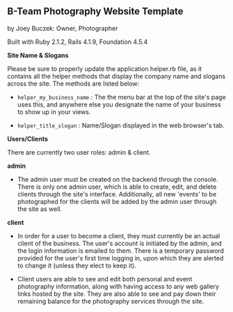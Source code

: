 ## B-Team Photography Website Template
by Joey Buczek: Owner, Photographer

Built with Ruby 2.1.2, Rails 4.1.9, Foundation 4.5.4

**Site Name & Slogans**

Please be sure to properly update the application helper.rb file, as it contains all the helper methods that display the company name and slogans across the site. The methods are listed below:

 - `helper_my_business_name` : The the menu bar at the top of the site's page uses this, and anywhere else you designate the name of your business to show up in your views.
 
 - `helper_title_slogan` : Name/Slogan displayed in the web browser's tab.

**Users/Clients**

There are currently two user roles: admin & client. 

**admin**

 - The admin user must be created on the backend through the console. There is only one admin user, which is able to create, edit, and delete clients through the site's interface. Additionally, all new 'events' to be photographed for the clients will be added by the admin user through the site as well.

**client**

 - In order for a user to become a client, they must currently be an actual client of the business. The user's account is initiated by the admin, and the login information is emailed to them. There is a temporary password provided for the user's first time logging in, upon which they are alerted to change it (unless they elect to keep it). 

 - Client users are able to see and edit both personal and event photography information, along with having access to any web gallery links hosted by the site. They are also able to see and pay down their remaining balance for the photography services through the site.



